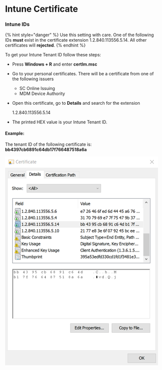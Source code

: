 # Intune Certificate

### Intune IDs

{% hint style="danger" %}
Use this setting with care. One of the following IDs **must** exist in the certificate extension 1.2.840.113556.5.14. All other certificates will **rejected**.
{% endhint %}

To get your Intune Tenant ID follow these steps: 

* Press **Windows + R** and enter **certlm.msc**
* Go to your personal certificates. There will be a certificate from one of the following issuers
  * SC Online Issuing
  * MDM Device Authority 
* Open this certificate, go to **Details** and search for the extension 

  1.2.840.113556.5.14

* The printed HEX value is your Intune Tenant ID. 

#### Example:

The tenant ID of the following certificate is: **bb4397cb6891c64db17f766487518a6a**

![](../../.gitbook/assets/image%20%2841%29.png)


